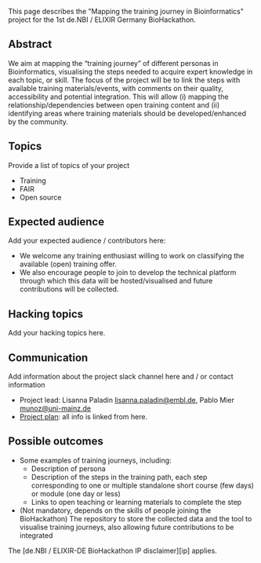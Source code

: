 This page describes the "Mapping the training journey in Bioinformatics" project for the 1st de.NBI /
ELIXIR Germany BioHackathon.

## Abstract

We aim at mapping the “training journey” of different personas in Bioinformatics, visualising the steps needed to acquire expert knowledge in each topic, or skill. The focus of the project will be to link the steps with available training materials/events, with comments on their quality, accessibility and potential integration. This will allow (i) mapping the relationship/dependencies between open training content and (ii) identifying areas where training materials should be developed/enhanced by the community.

## Topics

Provide a list of topics of your project

* Training
* FAIR
* Open source

## Expected audience

Add your expected audience / contributors here:

* We welcome any training enthusiast willing to work on classifying the available (open) training offer.
* We also encourage people to join to develop the technical platform through which this data will be hosted/visualised and future contributions will be collected. 

## Hacking topics

Add your hacking topics here.



## Communication

Add information about the project slack channel here and / or contact information

* Project lead: Lisanna Paladin <lisanna.paladin@embl.de>, Pablo Mier <munoz@uni-mainz.de>
* [Project plan](https://docs.google.com/document/d/1dr1tMZiHpzCxKkbb13cNGHga08FcUWmK_lBHDLjAGEM): all info is linked from here.

## Possible outcomes

* Some examples of training journeys, including:
  * Description of persona 
  * Description of the steps in the training path, each step corresponding to one or multiple standalone short course (few days) or module (one day or less)
  * Links to open teaching or learning materials to complete the step
* (Not mandatory, depends on the skills of people joining the BioHackathon) The repository to store the collected data and the tool to visualise training journeys, also allowing future contributions to be integrated

The [de.NBI / ELIXIR-DE BioHackathon
IP disclaimer][ip] applies.

[docs]: <https://denbi.de>

